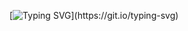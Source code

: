 [![Typing SVG](https://readme-typing-svg.herokuapp.com?color=%2336BCF7&lines=loading...)](https://git.io/typing-svg)
